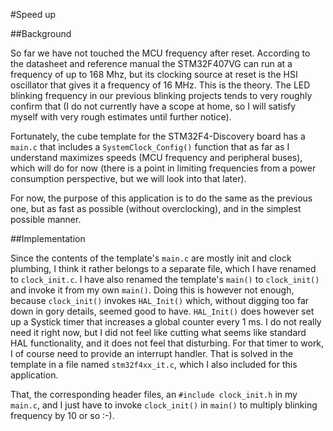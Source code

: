 #Speed up

##Background

So far we have not touched the MCU frequency after reset. According to the
datasheet and reference manual the STM32F407VG can run at a frequency of up to
168 Mhz, but its clocking source at reset is the HSI oscillator that gives it a
frequency of 16 MHz. This is the theory. The LED blinking frequency in our
previous blinking projects tends to very roughly confirm that (I do not
currently have a scope at home, so I will satisfy myself with very rough
estimates until further notice).

Fortunately, the cube template for the STM32F4-Discovery board has a `main.c`
that includes a `SystemClock_Config()` function that as far as I understand
maximizes speeds (MCU frequency and peripheral buses), which will do for now
(there is a point in limiting frequencies from a power consumption perspective,
but we will look into that later).

For now, the purpose of this application is to do the same as the previous one,
but as fast as possible (without overclocking), and in the simplest possible
manner.

##Implementation

Since the contents of the template's `main.c` are mostly init and clock
plumbing, I think it rather belongs to a separate file, which I have renamed to
`clock_init.c`. I have also renamed the template's `main()` to `clock_init()`
and invoke it from my own `main()`. Doing this is however not enough, because
`clock_init()` invokes `HAL_Init()` which, without digging too far down in gory
details, seemed good to have. `HAL_Init()` does however set up a Systick timer
that increases a global counter every 1 ms. I do not really need it right now,
but I did not feel like cutting what seems like standard HAL functionality, and
it does not feel that disturbing. For that timer to work, I of course need to
provide an interrupt handler. That is solved in the template in a file named
`stm32f4xx_it.c`, which I also included for this application.

That, the corresponding header files, an `#include clock_init.h` in my `main.c`,
and I just have to invoke `clock_init()` in `main()` to multiply blinking
frequency by 10 or so :-).
